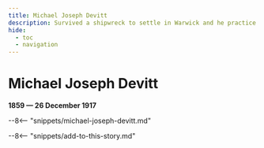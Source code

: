 ```yaml
---
title: Michael Joseph Devitt
description: Survived a shipwreck to settle in Warwick and he practice as a tailor with his father in Fitzroy Street
hide:
  - toc
  - navigation 
---
```


# Michael Joseph Devitt

**1859 — 26 December 1917**

--8<-- "snippets/michael-joseph-devitt.md"

--8<-- "snippets/add-to-this-story.md"